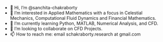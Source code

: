 - 👋 Hi, I’m @sanchita-chakraborty
- 👀 I’m interested in Applied Mathematics with a focus in Celestial Mechanics, Computational Fluid Dynamics and Financial Mathematics.
- 🌱 I’m currently learning Python, MATLAB, Numerical Analysis, and CFD.
- 💞️ I’m looking to collaborate on CFD Projects.
- 📫 How to reach me: email schakraborty.research at gmail.com

<!---
sanchita-chakraborty/sanchita-chakraborty is a ✨ special ✨ repository because its `README.md` (this file) appears on your GitHub profile.
You can click the Preview link to take a look at your changes.
--->
